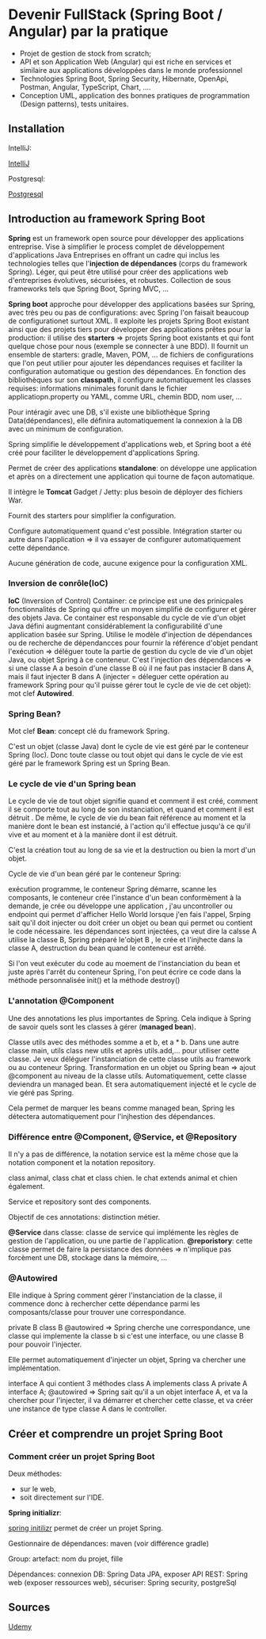 # Devenir FullStack (Spring Boot / Angular) par la pratique

- Projet de gestion de stock from scratch; 
- API et son Application Web (Angular)  qui est riche en services et similaire aux applications développées dans le monde professionnel
- Technologies Spring Boot, Spring Security, Hibernate, OpenApi, Postman, Angular, TypeScript, Chart, .... 
- Conception UML, application des bonnes pratiques de programmation (Design patterns), tests unitaires.

## Installation 

IntelliJ:

[IntelliJ](https://www.jetbrains.com/idea/download/#section=windows)

Postgresql:

[Postgresql](https://www.postgresql.org/download/)

## Introduction au framework Spring Boot

**Spring** est un framework open source pour développer des applications entreprise.
Vise à simplifier le process complet de développement d'applications Java Entreprises en offrant un cadre qui inclus les technologies telles que l'**injection de dépendances** (corps du framework Spring).
Léger, qui peut être utilisé pour créer des applications web d'entreprises évolutives, sécurisées, et robustes.
Collection de sous frameworks tels que Spring Boot, Spring MVC, ...

**Spring boot** approche pour développer des applications basées sur Spring, avec très peu ou pas de configurations:
avec Spring l'on faisait beaucoup de configurationet surtout XML.
Il exploite les projets Spring Boot existant ainsi que des projets tiers pour développer des applications prêtes pour la production:
il utilise des **starters** => projets Spring boot existants et qui font quelque chose pour nous (exemple se connecter à une BDD).
Il fournit un ensemble de starters: gradle, Maven, POM, ... de fichiers de configurations que l'on peut utilier pour ajouter les dépendances requises et faciliter la configuration automatique ou gestion des dépendances.
En fonction des bibliothèques sur son **classpath**, il configure automatiquement les classes requises: informations minimales forunit dans le fichier applicatiopn.property ou YAML, comme URL, chemin BDD, nom user, ...

Pour intéragir avec une DB, s'il existe une bibliothèque Spring Data(dépendances), elle définira automatiquement la connexion à la DB avec un minimum de configuration.

Spring simplifie le développement d'applications web, et Spring boot a été créé pour faciliter le développement d'applications Spring.

Permet de créer des applications **standalone**: on développe une application et après on a directement une application qui tourne de façon automatique.

Il intègre le **Tomcat** Gadget / Jetty: plus besoin de déployer des fichiers War. 

Fournit des starters pour simplifier la configuration. 

Configure automatiquement quand c'est possible. Intégration starter ou autre dans l'application => il va essayer de configurer automatiquement cette dépendance.

Aucune génération de code, aucune exigence pour la configuration XML.

### Inversion de conrôle(IoC)

**IoC** (Inversion of Control) Container:
ce principe est une des prinicpales fonctionnalités de Spring qui offre un moyen simplifié de configurer et gérer des objets Java.
Ce container est responsable du cycle de vie d'un objet Java défini augmentant considérablement la configurabilité d'une application basée sur Spring.
Utilise le modèle d'injection de dépendances ou de recherche de dépendancces pour fournir la référence d'objet pendant l'exécution => déléguer toute la partie  de gestion du cycle de vie d'un objet Java, ou objet Spring à ce conteneur.
C'est l'injection des dépendances => si une classe A a besoin d'une classe B où il ne faut pas instacier B dans A, mais il faut injecter B dans A (injecter =  déleguer cette opération au framework Spring pour qu'il puisse gérer tout le cycle de vie de cet objet): mot clef **Autowired**.


### Spring Bean?

Mot clef **Bean**:
concept clé du framework Spring.

C'est un objet (classe Java) dont le cycle de vie est géré par le conteneur Spring (Ioc). Donc toute classe ou tout objet qui dans le cycle de vie est géré par le framework Spring est un Spring Bean. 

### Le cycle de vie d'un Spring bean

Le cycle de vie de tout objet signifie quand et comment il est créé, comment il se comporte tout au long de son instanciation, et quand et comment il est détruit .
De même, le cycle de vie du bean fait référence au moment et la manière dont le bean est instancié, à l'action qu'il effectue jusqu'à ce qu'il vive et au moment et à la manière dont il est détruit.

C'est la création tout au long de sa vie et la destruction ou bien la mort d'un objet.

Cycle de vie d'un bean géré par le conteneur Spring:

exécution programme, le conteneur Spring démarre, scanne les composants,
le conteneur crée l'instance d'un bean conformèment à la demande, je crée ou développe une application , j'au uncontroller ou endpoint qui permet d'afficher Hello World lorsque j'en fais l'appel, Srping sait qu'il doit injecter ou doit créer un objet ou bean qui permet ou contient le code nécessaire.
les dépendances sont injectées, ça veut dire la calsse A utilise la classe B, Spring préparé le'objet B , le crée et l'injhecte dans la classe A,
destruction du bean quand le conteneur est arrêté.

Si l'on veut exécuter du code au moement de l'instanciation du bean et juste après l'arrêt du conteneur Spring, l'on peut écrire ce code dans la méthode personnalisée init() et la méthode destroy()

### L'annotation @Component

Une des annotations les plus importantes de Spring.
Cela indique à Spring  de savoir quels sont les classes à gérer (**managed bean**).

Classe utils avec des méthodes somme a et b, et a * b.
Dans une autre classe main, utils class new utils et après utils.add,...
pour utiliser cette classe.
Je veux déléguer l'instanciation de cette classe utils au framework ou au conteneur Spring.
Transformation en un objet ou Spring bean => ajout @component au niveau de la classe utils.
Automatiquement, cette classe deviendra un managed bean.
Et sera automatiquement injecté et le cycle de vie géré pas Spring.

Cela permet de marquer les beans comme managed bean, Spring les détectera automatiquement pour l'injhestion des dépendances.

### Différence entre @Component, @Service, et  @Repository

Il n'y a pas de différence, la notation service est la même chose que la notation component et la notation repository.

class animal, class chat et class chien.
le chat extends animal et chien également.

Service et repository sont des components.

Objectif de ces annotations:
distinction métier.

**@Service** dans classe: classe de service qui implémente les règles de gestion de l'application, ou une partie de l'application.
**@reporistory**: cette classe permet de faire la persistance des données => n'implique pas forcèment une DB, stockage dans la mémoire, ...

### @Autowired

Elle indique à Spring comment gérer l'instanciation de la classe, il commence donc à rechercher cette dépendance parmi les composants/classe pour trouver une correspondance.

private B class B @autowired => Spring cherche une correspondance, une classe qui implemente la classe b si c'est une interface, ou une classe B pour pouvoir l'injecter.

Elle permet automatiquement d'injecter un objet, Spring va chercher une implémentation.

interface A qui contient 3 méthodes class A implements class A
private A interface A; @autowired => Spring sait qu'il a un objet interface A, et va la chercher pour l'injecter, il va démarrer et chercher cette classe, et va créer une instance de type classe A dans le controller.

## Créer et comprendre un projet Spring Boot

### Comment créer un projet Spring Boot

Deux méthodes:

- sur le web,
- soit directement sur l'IDE.

**Spring initializr**:

[spring initilizr](https://start.spring.io/)
permet de créer un projet Spring.

Gestionnaire de dépendances: maven (voir différence gradle)

Group: 
artefact: nom du projet, fille

Dépendances:
connexion DB: Spring Data JPA,
exposer API REST: Spring web (exposer ressources web),
sécuriser: Spring security,
postgreSql







 





## Sources

[Udemy](https://www.udemy.com/course/devenir-fullstack-spring-boot-angular-par-la-pratique/learn/lecture/33845924#overview)